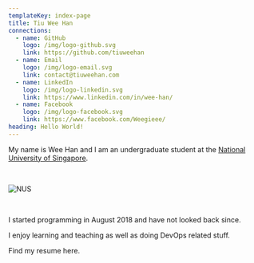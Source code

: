 ```yaml
---
templateKey: index-page
title: Tiu Wee Han
connections:
  - name: GitHub
    logo: /img/logo-github.svg
    link: https://github.com/tiuweehan
  - name: Email
    logo: /img/logo-email.svg
    link: contact@tiuweehan.com
  - name: LinkedIn
    logo: /img/logo-linkedin.svg
    link: https://www.linkedin.com/in/wee-han/
  - name: Facebook
    logo: /img/logo-facebook.svg
    link: https://www.facebook.com/Weegieee/
heading: Hello World!
---
```

My name is Wee Han and I am an undergraduate student at the [National University of Singapore](http://www.nus.edu.sg/).

<br />

![NUS](/img/nus.svg)

<br />

I started programming in August 2018 and have not looked back since.

I enjoy learning and teaching as well as doing DevOps related stuff.

Find my resume here.